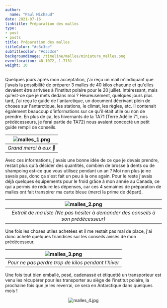 ```yaml
---
author:
  name: "Paul Michaud"
date: 2021-07-16
linktitle: Préparation des malles
type:
- post
- posts
title: Préparation des malles
titleColor: "#c3c3ce"
subTitlecolor: "#c3c3ce"
backgroundImage: /timeline/malles/miniature_malles.png
eventlocation: 48.1072,-1.7131
weight: 10
---
```


Quelques jours après mon acceptation, j'ai reçu un mail m'indiquant que j'avais la possibilité de préparer 3 malles de 40 kilos chacune et qu'elles devaient être arrivées à l'institut polaire pour le 20 juillet. Intéressant, mais qu'est-ce que je mets dedans moi ? Heureusement, quelques jours plus tard, j'ai reçu le guide de l'antarctique, un document décrivant plein de choses sur l'antarctique, les stations, le climat, les règles, etc. Il contenait également beaucoup d'informations sur ce qu'il était utile ou non de prendre. En plus de ça, les hivernants de la TA71 (Terre Adélie 71, nos prédécesseurs, je ferai partie de TA72) nous avaient concocté un petit guide rempli de conseils.


<center>

| ![malles_1.png](/timeline/malles/malles_1.png) | 
|:--:| 
| *Grand merci à eux :yellow_heart:* |

</center>

Avec ces informations, j'avais une bonne idée de ce que je devais prendre, restait plus qu'à décider des quantités, combien de brosse à dents ou de shampoing est-ce que vous utilisez pendant un an ? Moi non plus je ne savais pas, donc ça s'est fait un peu à la one again. Pour le reste j'avais déjà quelques équipements pour le froid grâce à mon année au Canada, ce qui a permis de réduire les dépenses, car ces 4 semaines de préparation de malles ont fait transpirer ma carte bleue (merci la prime de départ).

<center>

| ![malles_2.png](/timeline/malles/malles_2.png) | 
|:--:| 
| *Extrait de ma liste (Ne pas hésiter à demander des conseils à son prédécesseur)* |

</center>

Une fois les choses utiles achetées et il me restait pas mal de place, j'ai donc acheté quelques friandises sur les conseils avisés de mon prédécesseur.

<center>

| ![malles_3.png](/timeline/malles/malles_3.png) | 
|:--:| 
| *Pour ne pas perdre trop de kilos pendant l'hiver* |

</center>

Une fois tout bien emballé, pesé, cadenassé et étiquetté un transporteur est venu les récupérer pour les transporter au siège de l'institut polaire, la prochaine fois que je les reverrai, ce sera en Antarctique dans quelques mois !

<center>

![malles_4.jpg](/timeline/malles/malles_4.jpg)

</center>